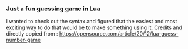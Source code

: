 ### Just a fun guessing game in Lua

I wanted to check out the syntax and figured that the easiest and most exciting way to do that would be to make something using it.
Credits and directly copied from : https://opensource.com/article/20/12/lua-guess-number-game
